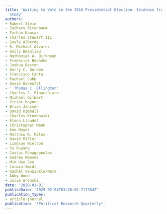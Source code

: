 ```yaml
---
title: 'Waiting to Vote in the 2016 Presidential Election: Evidence from a Multi-county
  Study'
authors:
- Robert Stein
- Zachary Birenbaum
- Farhan Kawsar
- Charles Stewart III
- Gayle Alberda
- R. Michael Alvarez
- Emily Beaulieu
- Nathaniel A. Birkhead
- Frederick Boehmke
- Joshua Boston
- Barry C. Burden
- Francisco Cantu
- Rachael Cobb
- David Darmofal
- ' Thomas C. Ellington'
- Charles J. Finocchiaro
- Michael Gilbert
- Victor Haynes
- Brian Janssen
- David Kimball
- Charles Kromkowski
- Elena Llaudet
- Christopher Mann
- Ken Mayer
- Matthew R. Miles
- David Miller
- Lindsay Nielson
- Yu Ouyang
- Costas Panagopoulos
- Andrew Reeves
- Min Hee Seo
- Corwin Smidt
- Rachel VanSickle-Ward
- Abby Wood
- Julie Wronski
date: '2020-01-01'
publishDate: '2025-02-04T03:28:02.717394Z'
publication_types:
- article-journal
publication: '*Political Research Quarterly*'
---
```

